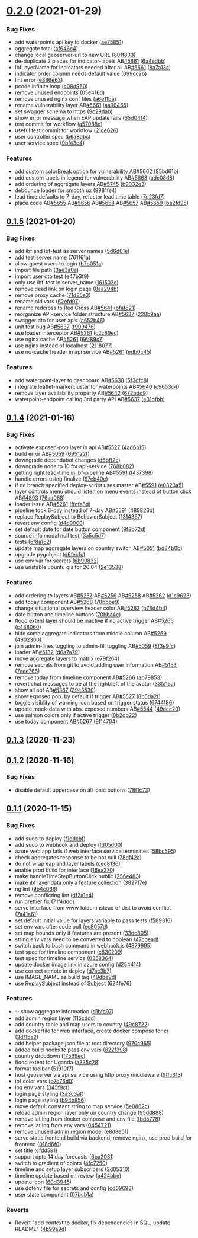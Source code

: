 # [0.2.0](https://github.com/rodekruis/IBF-system/compare/v0.1.5...v0.2.0) (2021-01-29)


### Bug Fixes

* add waterpoints api key to docker ([ae75851](https://github.com/rodekruis/IBF-system/commit/ae75851c56e90087f20b8b155d412b482cd665ef))
* aggregate total ([af646c4](https://github.com/rodekruis/IBF-system/commit/af646c455f3d4d0100d9e9e146e59960ab1f9ba5))
* change local geoserver-url to new URL ([801f833](https://github.com/rodekruis/IBF-system/commit/801f833b6522a38790571e685777c291e00f64ef))
* de-duplicate 2 places for indicator-labels AB[#5661](https://github.com/rodekruis/IBF-system/issues/5661) ([6a4edbb](https://github.com/rodekruis/IBF-system/commit/6a4edbb4635a7bb8af8d7ce2c512560d2271b6d7))
* IbfLayerName for indicators needed after all AB[#5661](https://github.com/rodekruis/IBF-system/issues/5661) ([8a7a13c](https://github.com/rodekruis/IBF-system/commit/8a7a13cd802b4bbc331b23ad00cbf98bd669fcb0))
* indicator order column needs default value ([099cc2b](https://github.com/rodekruis/IBF-system/commit/099cc2b8bd2dbaa43e3afabb912437f85086ed4d))
* lint error ([e886e63](https://github.com/rodekruis/IBF-system/commit/e886e630c3ca276faad915f37c108362f4557d1e))
* pcode infinite loop ([c08d960](https://github.com/rodekruis/IBF-system/commit/c08d96042dc30b29a5643e764e25e6bec98ac714))
* remove unused endpoints ([05e416d](https://github.com/rodekruis/IBF-system/commit/05e416da6b6c5f2989a3c6ffda3a9ec59c040da6))
* remove unused nginx conf files ([a6e11ba](https://github.com/rodekruis/IBF-system/commit/a6e11badc0c118ab868b306ac337ff13aa029987))
* rename vulnerability layer AB[#5661](https://github.com/rodekruis/IBF-system/issues/5661) ([aa90465](https://github.com/rodekruis/IBF-system/commit/aa904655a36a79896f18b487203e1e277c7ee412))
* set swagger schema to https ([9c29dab](https://github.com/rodekruis/IBF-system/commit/9c29dab799a9bf786a023b3a7127ac1f431df36d))
* show error message when EAP update fails ([65d0414](https://github.com/rodekruis/IBF-system/commit/65d0414aacf05e202f24c9b645c5bfc91b318333))
* test commit for workflow ([a57088d](https://github.com/rodekruis/IBF-system/commit/a57088d5a738ff3c1fa4b4395b72f2604b0de607))
* useful test commit for workflow ([21ce626](https://github.com/rodekruis/IBF-system/commit/21ce6266e85fb43f4c491665b90b8eb98188f6e7))
* user controller spec ([b6a8dbc](https://github.com/rodekruis/IBF-system/commit/b6a8dbc4aaeda2291a3074f466e4bf3579687c70))
* user service spec ([0bf43c4](https://github.com/rodekruis/IBF-system/commit/0bf43c483a3d0d0dac2a305c93831a256bcb7a93))


### Features

* add custom colorBreak option for vulnerability AB[#5662](https://github.com/rodekruis/IBF-system/issues/5662) ([85bd61b](https://github.com/rodekruis/IBF-system/commit/85bd61bc52a55aa5624165c184c185311b00a44b))
* add custom labels in legend for vulnerability AB[#5663](https://github.com/rodekruis/IBF-system/issues/5663) ([adc08d8](https://github.com/rodekruis/IBF-system/commit/adc08d80d56da0569cb2b089c8c0bac445c066dd))
* add ordering of aggregate layers AB[#5745](https://github.com/rodekruis/IBF-system/issues/5745) ([b9032e3](https://github.com/rodekruis/IBF-system/commit/b9032e328a7ff539cdf3d3e60a616de1166b32b6))
* debounce loader for smooth ux ([9981fe4](https://github.com/rodekruis/IBF-system/commit/9981fe48091ca509a50689a3ee8ac9753725d524))
* lead time defaults to 7-day, refactor lead time table ([7d23fd7](https://github.com/rodekruis/IBF-system/commit/7d23fd72dc05cb899cecfcb9d936be128b8bd5c6))
* place code AB[#5655](https://github.com/rodekruis/IBF-system/issues/5655) AB[#5656](https://github.com/rodekruis/IBF-system/issues/5656) AB[#5658](https://github.com/rodekruis/IBF-system/issues/5658) AB[#5657](https://github.com/rodekruis/IBF-system/issues/5657) AB[#5659](https://github.com/rodekruis/IBF-system/issues/5659) ([ba2fd95](https://github.com/rodekruis/IBF-system/commit/ba2fd9589c6bba65ee5520beeb080f714abd842d))



## [0.1.5](https://github.com/rodekruis/IBF-system/compare/v0.1.4...v0.1.5) (2021-01-20)


### Bug Fixes

* add ibf and ibf-test as server names ([5d6d01e](https://github.com/rodekruis/IBF-system/commit/5d6d01e75e5c0425cc9f81c830952085db253493))
* add test server name ([761161a](https://github.com/rodekruis/IBF-system/commit/761161a9a766b76fc72e6d1dbeeee9d0b918375d))
* allow guest users to login ([b7b051a](https://github.com/rodekruis/IBF-system/commit/b7b051a8e880c87478e34b417892660a2ed1635a))
* import file path ([3ae3a0e](https://github.com/rodekruis/IBF-system/commit/3ae3a0ec1681dfdfcc0b52b240c1d7483cd48e0f))
* import user dto test ([e47b3f9](https://github.com/rodekruis/IBF-system/commit/e47b3f981cb4adbd17031161e6839649cf759d22))
* only use ibf-test in server_name ([161503c](https://github.com/rodekruis/IBF-system/commit/161503c02c73e6cd0dbb32aec9903f308cd15b70))
* remove dead link on login page ([8aa294b](https://github.com/rodekruis/IBF-system/commit/8aa294b1cf5791844993462a1b1863c949bb403f))
* remove proxy cache ([71d85e3](https://github.com/rodekruis/IBF-system/commit/71d85e3eeb8fb4c8084c63b1a5c9a546f54ff3b8))
* rename old vars ([62efd07](https://github.com/rodekruis/IBF-system/commit/62efd07e6c8ae4a49746c4ea317bd159195af33d))
* rename redcross to Red Cross AB[#5641](https://github.com/rodekruis/IBF-system/issues/5641) ([bfaf821](https://github.com/rodekruis/IBF-system/commit/bfaf821d4189a57585445c6968ec7ebaa68c820d))
* reorganize API-service folder structure AB[#5637](https://github.com/rodekruis/IBF-system/issues/5637) ([228b9aa](https://github.com/rodekruis/IBF-system/commit/228b9aae9f1bccd3721d6ac3bb4333e3e1870008))
* swagger dto for user apis ([a652b46](https://github.com/rodekruis/IBF-system/commit/a652b469a96b11f76c5b0aa692e7045de435bd52))
* unit test bug AB[#5637](https://github.com/rodekruis/IBF-system/issues/5637) ([f999476](https://github.com/rodekruis/IBF-system/commit/f999476c974c6e6e34141233ce5190fc7cf930cb))
* use loader interceptor AB[#5261](https://github.com/rodekruis/IBF-system/issues/5261) ([c2c89ec](https://github.com/rodekruis/IBF-system/commit/c2c89ec0c536edd062fcdf1635c01278ed63e4c6))
* use nginx cache AB[#5261](https://github.com/rodekruis/IBF-system/issues/5261) ([66f89c7](https://github.com/rodekruis/IBF-system/commit/66f89c74e7e20f8d0bcd6e510ac3217f9be9c6fe))
* use nginx instead of localhost ([2118077](https://github.com/rodekruis/IBF-system/commit/2118077a8f783a7de70e45d23a71b794ff0f46a8))
* use no-cache header in api service AB[#5261](https://github.com/rodekruis/IBF-system/issues/5261) ([edb0c45](https://github.com/rodekruis/IBF-system/commit/edb0c45f4585f44d83cd958ffd88f6a12eaf8da6))


### Features

* add waterpoint-layer to dashboard AB[#5638](https://github.com/rodekruis/IBF-system/issues/5638) ([5f3dfc8](https://github.com/rodekruis/IBF-system/commit/5f3dfc87fb487cb978c930626fcfccaa7aeac4f5))
* integrate leaflet-markercluster for waterpoints AB[#5640](https://github.com/rodekruis/IBF-system/issues/5640) ([c9653c4](https://github.com/rodekruis/IBF-system/commit/c9653c46deeaaa559e8f4e3ed7e00cac727c26d4))
* remove layer availability property AB[#5642](https://github.com/rodekruis/IBF-system/issues/5642) ([672bdd9](https://github.com/rodekruis/IBF-system/commit/672bdd9d7753431b053e0d93cbd0e0b814363d3c))
* waterpoint-endpoint calling 3rd party API AB[#5637](https://github.com/rodekruis/IBF-system/issues/5637) ([e31bfbb](https://github.com/rodekruis/IBF-system/commit/e31bfbb0b20fa101b16764caa01defddf9a70ef7))



## [0.1.4](https://github.com/rodekruis/IBF-system/compare/v0.1.3...v0.1.4) (2021-01-16)


### Bug Fixes

* activate exposed-pop layer in api AB[#5527](https://github.com/rodekruis/IBF-system/issues/5527) ([4ad6b15](https://github.com/rodekruis/IBF-system/commit/4ad6b152cef6936fcb093d2df70b23f00f42cd45))
* build error AB[#5059](https://github.com/rodekruis/IBF-system/issues/5059) ([695122f](https://github.com/rodekruis/IBF-system/commit/695122f26e8a40226f6da077a19022711236f7d7))
* downgrade dependabot changes ([d6bff2c](https://github.com/rodekruis/IBF-system/commit/d6bff2cfc80eb966837da2926abad39889811d9c))
* downgrade node to 10 for api-service ([768b082](https://github.com/rodekruis/IBF-system/commit/768b082f9bfe5040c2bd806fdb02065205ce26fe))
* getting right lead-time in ibf-pipeline AB[#5591](https://github.com/rodekruis/IBF-system/issues/5591) ([f437398](https://github.com/rodekruis/IBF-system/commit/f43739879275d882141a538e54ec3b3be7cecec9))
* handle errors using finalize ([97eb40e](https://github.com/rodekruis/IBF-system/commit/97eb40ebebd244abb4ad2351f72f49ccf032c8ad))
* if no branch specified deploy-script uses master AB[#5591](https://github.com/rodekruis/IBF-system/issues/5591) ([e0323a5](https://github.com/rodekruis/IBF-system/commit/e0323a5a52abc0ba3cec70419024ad5a1ef62c07))
* layer controls menu should listen on menu events instead of button click AB[#4893](https://github.com/rodekruis/IBF-system/issues/4893) ([76aa068](https://github.com/rodekruis/IBF-system/commit/76aa068cf1c4bdcab7fbf05870b61916768d731b))
* loader issue AB[#5261](https://github.com/rodekruis/IBF-system/issues/5261) ([ffcfa8d](https://github.com/rodekruis/IBF-system/commit/ffcfa8d0d18a4d24562509f4c982318ba5b1496d))
* pipeline took 6-day instead of 7-day AB[#5591](https://github.com/rodekruis/IBF-system/issues/5591) ([489826d](https://github.com/rodekruis/IBF-system/commit/489826d2c5de8b4328b051aff8311d44b7e92f71))
* replace ReplaySubject to BehaviorSubject ([1314367](https://github.com/rodekruis/IBF-system/commit/1314367fad4c18a76d682f234464dd1c4bc72be9))
* revert env config ([d4d9000](https://github.com/rodekruis/IBF-system/commit/d4d90002541954c1cb1200f4c6f9a1defc131cca))
* set default date for date button component ([9f8b72d](https://github.com/rodekruis/IBF-system/commit/9f8b72d1a80749b73c3dac2ea07f84a3fae54c8a))
* source info modal null test ([3a5c5d7](https://github.com/rodekruis/IBF-system/commit/3a5c5d79f0dd58dcff84761dab10189e04cc550b))
* tests ([6f8a182](https://github.com/rodekruis/IBF-system/commit/6f8a182b2a86efd76b44a5c31b393f85b548f83f))
* update map aggregate layers on country switch AB[#5051](https://github.com/rodekruis/IBF-system/issues/5051) ([bd84b0b](https://github.com/rodekruis/IBF-system/commit/bd84b0b15c11f2ebb2f8bf8ceb08e58898fbaca5))
* upgrade pygobject ([d6fec1c](https://github.com/rodekruis/IBF-system/commit/d6fec1cadedd84e2a9955f6d1268e477b955f9a1))
* use env var for secrets ([6b90832](https://github.com/rodekruis/IBF-system/commit/6b90832655cf1ee29dd5fe7060435d4257d9ca13))
* use unstable ubuntu gis for 20.04 ([2e13538](https://github.com/rodekruis/IBF-system/commit/2e1353888e27f81d1f0353cc2082ffde992436dd))


### Features

* add ordering to layers AB[#5257](https://github.com/rodekruis/IBF-system/issues/5257) AB[#5256](https://github.com/rodekruis/IBF-system/issues/5256) AB[#5258](https://github.com/rodekruis/IBF-system/issues/5258) AB[#5262](https://github.com/rodekruis/IBF-system/issues/5262) ([d1c9623](https://github.com/rodekruis/IBF-system/commit/d1c96231eed863666bf367fa46aa7f5661e52054))
* add today component AB[#5268](https://github.com/rodekruis/IBF-system/issues/5268) ([70bbbe9](https://github.com/rodekruis/IBF-system/commit/70bbbe90a4e771eae2d62c07aaeda5542bc28e2a))
* change situational overview header color AB[#5263](https://github.com/rodekruis/IBF-system/issues/5263) ([b76d4b4](https://github.com/rodekruis/IBF-system/commit/b76d4b4a26c683dcd45cbc726b7b503198c7bd83))
* date button and timeline buttons ([70bba4c](https://github.com/rodekruis/IBF-system/commit/70bba4c28705babb94897e9db56ddd969077284f))
* flood extent layer should be inactive if no active trigger AB[#5265](https://github.com/rodekruis/IBF-system/issues/5265) ([c488060](https://github.com/rodekruis/IBF-system/commit/c4880608219e928836e789aeae9fd997ef8393b7))
* hide some aggregate indicators from middle column AB[#5269](https://github.com/rodekruis/IBF-system/issues/5269) ([4902360](https://github.com/rodekruis/IBF-system/commit/49023606f3c083bfed3b740cdd2affbdc0b056f0))
* join admin-lines toggling to admin-fill  toggling AB[#5059](https://github.com/rodekruis/IBF-system/issues/5059) ([8f3e9fc](https://github.com/rodekruis/IBF-system/commit/8f3e9fc7a3bc9f14d7d750510495af00219a075b))
* loader AB[#5132](https://github.com/rodekruis/IBF-system/issues/5132) ([d0a7a79](https://github.com/rodekruis/IBF-system/commit/d0a7a79bae40e30e806ba9bccc154c2348e7329a))
* move aggregate layers to matrix ([e79f264](https://github.com/rodekruis/IBF-system/commit/e79f264be73ac58dac00c1cd8f37ca45382b6e29))
* remove secrets from git to avoid adding user information AB[#5153](https://github.com/rodekruis/IBF-system/issues/5153) ([7eee766](https://github.com/rodekruis/IBF-system/commit/7eee766a9823b4faadd5adcd60decfe2a6f96411))
* remove today from timeline component AB[#5266](https://github.com/rodekruis/IBF-system/issues/5266) ([ab79853](https://github.com/rodekruis/IBF-system/commit/ab79853486ea01afe2da38ee23a361e40ffed557))
* revert chat messages to be at the right/left of the avatar ([33fa15a](https://github.com/rodekruis/IBF-system/commit/33fa15acc948dbcec0d4fb2d8ada9842eb49e82a))
* show all aof AB[#5387](https://github.com/rodekruis/IBF-system/issues/5387) ([39c3530](https://github.com/rodekruis/IBF-system/commit/39c35304d2f179bdbfb8ce99ecff9eeb4048c17c))
* show exposed pop. by default if trigger AB[#5527](https://github.com/rodekruis/IBF-system/issues/5527) ([8b5da2f](https://github.com/rodekruis/IBF-system/commit/8b5da2fe6da1c67e4f83b8594e4260035426d5df))
* toggle visiblity of warning icon based on trigger status ([6744186](https://github.com/rodekruis/IBF-system/commit/674418646ee442467a13911a47f01120974666f4))
* update mock-data with abs. exposed numbers AB[#5544](https://github.com/rodekruis/IBF-system/issues/5544) ([49dec20](https://github.com/rodekruis/IBF-system/commit/49dec20faf0da61249e6a779ce7ceb450862addd))
* use salmon colors only if active trigger ([8b2db22](https://github.com/rodekruis/IBF-system/commit/8b2db22130a72c007b91cdf6d0a28c7436f1784c))
* use today component AB[#5267](https://github.com/rodekruis/IBF-system/issues/5267) ([9f14704](https://github.com/rodekruis/IBF-system/commit/9f14704d5c9f873db48929c4d9117373bd06139a))



## [0.1.3](https://github.com/rodekruis/IBF-system/compare/v0.1.2...v0.1.3) (2020-11-23)



## [0.1.2](https://github.com/rodekruis/IBF-system/compare/v0.1.1...v0.1.2) (2020-11-16)


### Bug Fixes

* disable default uppercase on all ionic buttons ([78f1c73](https://github.com/rodekruis/IBF-system/commit/78f1c7350cfc6e37c80eed7c925567cf5022fa6b))



## [0.1.1](https://github.com/rodekruis/IBF-system/compare/v0.1.0...v0.1.1) (2020-11-15)


### Bug Fixes

* add sudo to deploy ([f1ddcbf](https://github.com/rodekruis/IBF-system/commit/f1ddcbfd48c421e168b919ef637896e1732b2afe))
* add sudo to webhook and deploy ([fd05d00](https://github.com/rodekruis/IBF-system/commit/fd05d006d5391fcbc637aa105df74d2c4027296a))
* azure web app fails if web interface service terminates ([58bd595](https://github.com/rodekruis/IBF-system/commit/58bd5953ba9c81b949b123106f65c44ce1e4d165))
* check aggregates response to be not null ([78df42a](https://github.com/rodekruis/IBF-system/commit/78df42a6b8cb131b9ea00bef8ab1fc04165069f4))
* do not wrap eap and layer labels ([cec8136](https://github.com/rodekruis/IBF-system/commit/cec81362e5131388c5bc206cdb4b8c9576bd2f99))
* enable prod build for interface ([16ea270](https://github.com/rodekruis/IBF-system/commit/16ea2706f98df06e11ea17e5e0b449f2d888c76b))
* make handleTimeStepButtonClick public ([256e483](https://github.com/rodekruis/IBF-system/commit/256e4833a9782d9f8298afe5ec7774d43767ce6a))
* make ibf layer data only a feature collection ([382717e](https://github.com/rodekruis/IBF-system/commit/382717eb60403b90dd969575dcf74df9512164e3))
* ng lint ([9b4c066](https://github.com/rodekruis/IBF-system/commit/9b4c0665e233cbf0c43605ed3959242a279339aa))
* remove conflicting lint ([df2a1e4](https://github.com/rodekruis/IBF-system/commit/df2a1e4b417f8ce727e451c4dec3bfdc316a0d6d))
* run prettier fix ([71f4ddd](https://github.com/rodekruis/IBF-system/commit/71f4ddd09045ab3d3433a8811fb34b887f532b27))
* serve interface from www folder instead of dist to avoid conflict ([7a41a61](https://github.com/rodekruis/IBF-system/commit/7a41a61951060ca7fc1cce1fb48ff92542d106f1))
* set default initial value for layers variable to pass tests ([f589316](https://github.com/rodekruis/IBF-system/commit/f589316b32f87704cd2f0214e953059e2a45cf0b))
* set env vars after code pull ([ec8057d](https://github.com/rodekruis/IBF-system/commit/ec8057d5673a7863eb4e63343b3ed2c769ae56ea))
* set map bounds only if features are present ([33dc805](https://github.com/rodekruis/IBF-system/commit/33dc8052982cb8f550fc3635d852526d06550fe7))
* string env vars need to be converted to boolean ([47cbead](https://github.com/rodekruis/IBF-system/commit/47cbeade36e0b7c53aba56c80ed20d71baadc092))
* switch back to bash command in webhook.js ([4879995](https://github.com/rodekruis/IBF-system/commit/487999593c14a4b4f74767e184eb884b58bd0ba8))
* test spec for timeline component ([c830209](https://github.com/rodekruis/IBF-system/commit/c830209b9cd7a9f67c98c0e63081e2de017f3159))
* test spec for timeline service ([0358364](https://github.com/rodekruis/IBF-system/commit/03583646ddca778417198f99bca4ce67b279b230))
* update docker image link in azure config ([d254414](https://github.com/rodekruis/IBF-system/commit/d254414a0151356b6f3732c2677d1429d341a3d2))
* use correct remote in deploy ([d7ac3b7](https://github.com/rodekruis/IBF-system/commit/d7ac3b79e0c3bf30ff6167c97e3ccf027b9f068d))
* use IMAGE_NAME as build tag ([49dbe9d](https://github.com/rodekruis/IBF-system/commit/49dbe9d06b39b6c55c96a0809a5f0c7a00b12a6b))
* use ReplaySubject instead of Subject ([624fe76](https://github.com/rodekruis/IBF-system/commit/624fe7634526fc4b145dad28fecc9c4e4d9150c9))


### Features

* :sparkles: show aggregate information ([d1bfc97](https://github.com/rodekruis/IBF-system/commit/d1bfc975cf9c254447a5a27d6dfb89480a0fb154))
* add admin region layer ([115cddd](https://github.com/rodekruis/IBF-system/commit/115cdddd3b9349ba12ec41a309fbb731c7b994bb))
* add country table and map users to country ([49c8722](https://github.com/rodekruis/IBF-system/commit/49c872233dc4b562abc12bcc3408a6d4cb500fb0))
* add dockerfile for web interface, create docker compose for ci ([3df1ba2](https://github.com/rodekruis/IBF-system/commit/3df1ba287c9a331a3a43ca8d185dc1ebad59abe6))
* add helper package json file at root directory ([970c965](https://github.com/rodekruis/IBF-system/commit/970c965ae12bf7eb5d713cbdb9d136fa236fab4c))
* added build hooks to pass env vars ([822f398](https://github.com/rodekruis/IBF-system/commit/822f398d801b5b8e720c823fc1784161f5281b58))
* country dropdown ([f7569ec](https://github.com/rodekruis/IBF-system/commit/f7569ecf425a0d2bb8a5239e8e082f458ba06abf))
* flood extent for Uganda ([a335c28](https://github.com/rodekruis/IBF-system/commit/a335c287a17e9816fd8913e10189fa4e197ac603))
* format toolbar ([51910f7](https://github.com/rodekruis/IBF-system/commit/51910f7fa53f922fe093a969c3a9c29a70d8df5a))
* host geoserver via api service using http proxy middleware ([9ffc313](https://github.com/rodekruis/IBF-system/commit/9ffc31336e589366f2551c0add282f6c8d84dc62))
* ibf color vars ([b7d76d0](https://github.com/rodekruis/IBF-system/commit/b7d76d0fad06f5df05769c971bc5919d0d72af0f))
* log env vars ([345f9cf](https://github.com/rodekruis/IBF-system/commit/345f9cfd350b5026d6813417b05d87483b77445d))
* login page styling ([3a3c3af](https://github.com/rodekruis/IBF-system/commit/3a3c3af8f878fd43ce726340a8e44ab99c6510d3))
* login page styling ([b94b856](https://github.com/rodekruis/IBF-system/commit/b94b856f82358d763e816a14f22df7b190ce5e8b))
* move default constant string to map service ([5e0862c](https://github.com/rodekruis/IBF-system/commit/5e0862cf13b41a2df85c867c891611c331eeb1b5))
* reload admin region layer only on country change ([95dd888](https://github.com/rodekruis/IBF-system/commit/95dd888b7642b71ca81f78e7602a2aef77255f4b))
* remove lat lng from docker compose and env file ([fbd5778](https://github.com/rodekruis/IBF-system/commit/fbd5778fb01cd6033b51a09e46d55211d2df694c))
* remove lat lng from env vars ([0454721](https://github.com/rodekruis/IBF-system/commit/0454721fab549cf8112862dc15135839697eb7d2))
* remove unused admin region model ([e8d8e51](https://github.com/rodekruis/IBF-system/commit/e8d8e51bce642e323d54d28ce5c2df905554daf5))
* serve static frontend build via backend, remove nginx, use prod build for frontend ([018d6f0](https://github.com/rodekruis/IBF-system/commit/018d6f0b8b310a9bc07b7ae4c11ea56e6c586057))
* set title ([cfdd591](https://github.com/rodekruis/IBF-system/commit/cfdd5910d90d3094e6711366c11c87306200bc75))
* support upto 14 day forecasts ([6ba2031](https://github.com/rodekruis/IBF-system/commit/6ba20318b98cc124f27eab426f50c4cf1272221e))
* switch to gradient of colors ([4fc7250](https://github.com/rodekruis/IBF-system/commit/4fc72506b8f06063f35a8b7f46b1e4048a6479f2))
* timeline and setup layer subscribers ([3d05310](https://github.com/rodekruis/IBF-system/commit/3d0531066815b90bab182f8d7fc4a8bbf19b3f2d))
* timeline update based on review ([a424bbe](https://github.com/rodekruis/IBF-system/commit/a424bbe8f62055c06d2f8309802f7e9a6648fcd6))
* update icon ([60d3945](https://github.com/rodekruis/IBF-system/commit/60d3945e78313add5d4a1016fa55a4c227f60dbc))
* use dotenv file for secrets and config ([cd09693](https://github.com/rodekruis/IBF-system/commit/cd096934e46909131872f9be710a58825b8bce5e))
* user state component ([07bcb1a](https://github.com/rodekruis/IBF-system/commit/07bcb1a8eef1e25d77cf591728b55b3a1d0bdd88))


### Reverts

* Revert "add context to docker, fix dependencies in SQL, update README" ([4b99a9d](https://github.com/rodekruis/IBF-system/commit/4b99a9d740dea8b5e6663a413925438f2b8b70f7))



